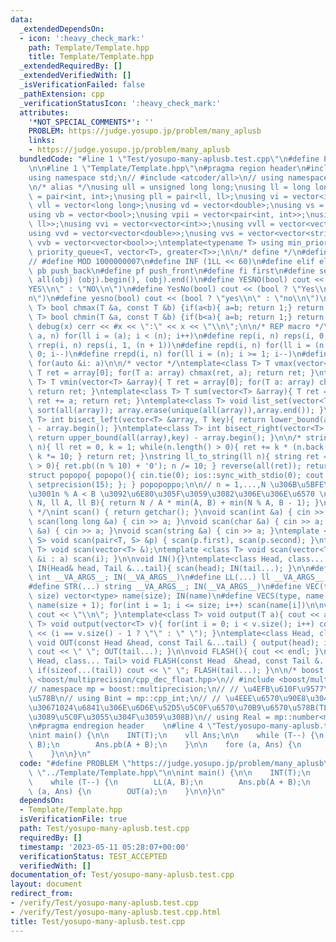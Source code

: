 ```yaml
---
data:
  _extendedDependsOn:
  - icon: ':heavy_check_mark:'
    path: Template/Template.hpp
    title: Template/Template.hpp
  _extendedRequiredBy: []
  _extendedVerifiedWith: []
  _isVerificationFailed: false
  _pathExtension: cpp
  _verificationStatusIcon: ':heavy_check_mark:'
  attributes:
    '*NOT_SPECIAL_COMMENTS*': ''
    PROBLEM: https://judge.yosupo.jp/problem/many_aplusb
    links:
    - https://judge.yosupo.jp/problem/many_aplusb
  bundledCode: "#line 1 \"Test/yosupo-many-aplusb.test.cpp\"\n#define PROBLEM \"https://judge.yosupo.jp/problem/many_aplusb\"\
    \n\n#line 1 \"Template/Template.hpp\"\n#pragma region header\n#include <bits/stdc++.h>\n\
    using namespace std;\n// #include <atcoder/all>\n// using namespace atcoder;\n\
    \n/* alias */\nusing ull = unsigned long long;\nusing ll = long long;\nusing pii\
    \ = pair<int, int>;\nusing pll = pair<ll, ll>;\nusing vi = vector<int>;\nusing\
    \ vll = vector<long long>;\nusing vd = vector<double>;\nusing vs = vector<string>;\n\
    using vb = vector<bool>;\nusing vpii = vector<pair<int, int>>;\nusing vpll = vector<pair<ll,\
    \ ll>>;\nusing vvi = vector<vector<int>>;\nusing vvll = vector<vector<long long>>;\n\
    using vvd = vector<vector<double>>;\nusing vvs = vector<vector<string>>;\nusing\
    \ vvb = vector<vector<bool>>;\ntemplate<typename T> using min_priority_queue =\
    \ priority_queue<T, vector<T>, greater<T>>;\n\n/* define */\n#define MOD 998244353\n\
    // #define MOD 1000000007\n#define INF (1LL << 60)\n#define elif else if\n#define\
    \ pb push_back\n#define pf push_front\n#define fi first\n#define se second\n#define\
    \ all(obj) (obj).begin(), (obj).end()\n#define YESNO(bool) cout << (bool ? \"\
    YES\\n\" : \"NO\\n\")\n#define YesNo(bool) cout << (bool ? \"Yes\\n\" : \"No\\\
    n\")\n#define yesno(bool) cout << (bool ? \"yes\\n\" : \"no\\n\")\ntemplate<class\
    \ T> bool chmax(T &a, const T &b) {if(a<b){ a=b; return 1;} return 0;}\ntemplate<class\
    \ T> bool chmin(T &a, const T &b) {if(b<a){ a=b; return 1;} return 0;}\n#define\
    \ debug(x) cerr << #x << \":\" << x << \"\\n\";\n\n/* REP macro */\n#define reps(i,\
    \ a, n) for(ll i = (a); i < (n); i++)\n#define rep(i, n) reps(i, 0, (n))\n#define\
    \ rrep(i, n) reps(i, 1, (n + 1))\n#define repd(i, n) for(ll i = (n - 1); i >=\
    \ 0; i--)\n#define rrepd(i, n) for(ll i = (n); i >= 1; i--)\n#define fore(i, a)\
    \ for(auto &i: a)\n\n/* vector */\ntemplate<class T> T vmax(vector<T> &array){\
    \ T ret = array[0]; for(T a: array) chmax(ret, a); return ret; }\ntemplate<class\
    \ T> T vmin(vector<T> &array){ T ret = array[0]; for(T a: array) chmin(ret, a);\
    \ return ret; }\ntemplate<class T> T sum(vector<T> &array){ T ret = 0; for(T a:array)\
    \ ret += a; return ret; }\ntemplate<class T> void list_set(vector<T> &array){\
    \ sort(all(array)); array.erase(unique(all(array)),array.end()); }\ntemplate<class\
    \ T> int bisect_left(vector<T> &array, T key){ return lower_bound(all(array),key)\
    \ - array.begin(); }\ntemplate<class T> int bisect_right(vector<T> &array, T key){\
    \ return upper_bound(all(array),key) - array.begin(); }\n\n/* string */\nll string_to_ll(string\
    \ n){ ll ret = 0, k = 1; while(n.length() > 0){ ret += k * (n.back() - '0'); n.pop_back();\
    \ k *= 10; } return ret; }\nstring ll_to_string(ll n){ string ret = \"\"; while(n\
    \ > 0){ ret.pb((n % 10) + '0'); n /= 10; } reverse(all(ret)); return ret; }\n\n\
    struct popopo{ popopo(){ cin.tie(0); ios::sync_with_stdio(0); cout << fixed <<\
    \ setprecision(15); }; } popopoppo;\n\n// n = 1,...,N \u306B\u5BFE\u3057\u3066\
    \u3001n % A < B \u3092\u6E80\u305F\u3059\u3082\u306E\u306E\u6570 \nll Count_of_n_mod_A_less_than_B(ll\
    \ N, ll A, ll B){ return N / A * min(A, B) + min(N % A, B - 1); }\n\n\n/* IN/OUT\
    \ */\nint scan() { return getchar(); }\nvoid scan(int &a) { cin >> a; }\nvoid\
    \ scan(long long &a) { cin >> a; }\nvoid scan(char &a) { cin >> a; }\nvoid scan(double\
    \ &a) { cin >> a; }\nvoid scan(string &a) { cin >> a; }\ntemplate <class T, class\
    \ S> void scan(pair<T, S> &p) { scan(p.first), scan(p.second); }\ntemplate <class\
    \ T> void scan(vector<T> &);\ntemplate <class T> void scan(vector<T> &a) { for(auto\
    \ &i : a) scan(i); }\n\nvoid IN(){}\ntemplate<class Head, class... Tail> void\
    \ IN(Head& head, Tail &...tail){ scan(head); IN(tail...); }\n\n#define INT(...)\
    \ int __VA_ARGS__; IN(__VA_ARGS__)\n#define LL(...) ll __VA_ARGS__; IN(__VA_ARGS__)\n\
    #define STR(...) string __VA_ARGS__; IN(__VA_ARGS__)\n#define VEC(type, name,\
    \ size) vector<type> name(size); IN(name)\n#define VECS(type, name, size) vector<type>\
    \ name(size + 1); for(int i = 1; i <= size; i++) scan(name[i])\n\nvoid OUT(){\
    \ cout << \"\\n\"; }\ntemplate<class T> void output(T a){ cout << a; }\ntemplate<class\
    \ T> void output(vector<T> v){ for(int i = 0; i < v.size(); i++) cout << v[i]\
    \ << (i == v.size() - 1 ? \"\" : \" \"); }\ntemplate<class Head, class... Tail>\
    \ void OUT(const Head &head, const Tail &...tail) { output(head); if(sizeof...(tail))\
    \ cout << \" \"; OUT(tail...); }\n\nvoid FLASH(){ cout << endl; }\ntemplate<class\
    \ Head, class... Tail> void FLASH(const Head  &head, const Tail &...tail) { output(head);\
    \ if(sizeof...(tail)) cout << \" \"; FLASH(tail...); }\n\n/* boost */\n// #include\
    \ <boost/multiprecision/cpp_dec_float.hpp>\n// #include <boost/multiprecision/cpp_int.hpp>\n\
    // namespace mp = boost::multiprecision;\n// // \u4EFB\u610F\u9577\u6574\u6570\
    \u578B\n// using Bint = mp::cpp_int;\n// // \u4EEE\u6570\u90E8\u304C10\u9032\u6570\
    \u30671024\u6841\u306E\u6D6E\u52D5\u5C0F\u6570\u70B9\u6570\u578B(TLE\u3057\u305F\
    \u3089\u5C0F\u3055\u304F\u3059\u308B)\n// using Real = mp::number<mp::cpp_dec_float<1024>>;\n\
    \n#pragma endregion header    \n#line 4 \"Test/yosupo-many-aplusb.test.cpp\"\n\
    \nint main() {\n\n    INT(T);\n    vll Ans;\n\n    while (T--) {\n        LL(A,\
    \ B);\n        Ans.pb(A + B);\n    }\n\n    fore (a, Ans) {\n        OUT(a);\n\
    \    }\n\n}\n"
  code: "#define PROBLEM \"https://judge.yosupo.jp/problem/many_aplusb\"\n\n#include\
    \ \"../Template/Template.hpp\"\n\nint main() {\n\n    INT(T);\n    vll Ans;\n\n\
    \    while (T--) {\n        LL(A, B);\n        Ans.pb(A + B);\n    }\n\n    fore\
    \ (a, Ans) {\n        OUT(a);\n    }\n\n}\n"
  dependsOn:
  - Template/Template.hpp
  isVerificationFile: true
  path: Test/yosupo-many-aplusb.test.cpp
  requiredBy: []
  timestamp: '2023-05-11 05:28:07+00:00'
  verificationStatus: TEST_ACCEPTED
  verifiedWith: []
documentation_of: Test/yosupo-many-aplusb.test.cpp
layout: document
redirect_from:
- /verify/Test/yosupo-many-aplusb.test.cpp
- /verify/Test/yosupo-many-aplusb.test.cpp.html
title: Test/yosupo-many-aplusb.test.cpp
---
```

